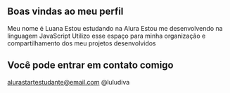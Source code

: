 ## Boas vindas ao meu perfil

Meu nome é Luana 
Estou estudando na Alura
Estou me desenvolvendo na linguagem JavaScript
Utilizo esse espaço para minha organização e compartilhamento dos meu projetos desenvolvidos

## Você pode entrar em contato comigo

alurastartestudante@email.com
@luludiva

